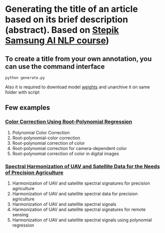 # Generating the title of an article based on its brief description (abstract). Based on [Stepik Samsung AI NLP course](https://github.com/Samsung-IT-Academy/stepik-dl-nlp))
## To create a title from your own annotation, you can use the command interface 
```
python generate.py
```
Also it is required to download model [weights](https://drive.google.com/file/d/1bViYmiR3Oibl36DApEk_qGaupIsguXP-/view?usp=sharing) and unarchive it on same folder with script
## Few examples
### [Color Correction Using Root-Polynomial Regression](https://ieeexplore.ieee.org/document/7047834)
1. Polynomial Color Correction
2. Root-polynomial-color correction
3. Root-polynomial correction of color
4. Root-polynomial correction for camera-dependent color
5. Root-polynomial correction of color in digital images

### [Spectral Harmonization of UAV and Satellite Data for the Needs of Precision Agriculture](https://link.springer.com/article/10.1134/S1064226922140054)
1. Harmonization of UAV and satellite spectral signatures for precision   agriculture
2. Harmonization of UAV and satellite spectral data for precision   agriculture
3. Harmonization of UAV and satellite spectral signals
4. Harmonization of UAV and satellite spectral signatures for remote   sensing
5. Harmonization of UAV and satellite spectral signals using polynomial   regression